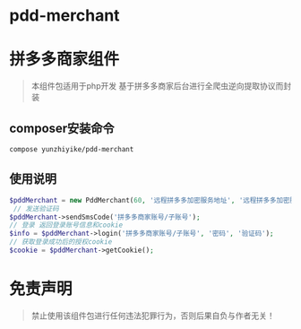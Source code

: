 # pdd-merchant
# 拼多多商家组件
> 本组件包适用于php开发 基于拼多多商家后台进行全爬虫逆向提取协议而封装

## composer安装命令
```shell
compose yunzhiyike/pdd-merchant
```

## 使用说明
```php
$pddMerchant = new PddMerchant(60, '远程拼多多加密服务地址', '远程拼多多加密服务token');
 // 发送验证码
$pddMerchant->sendSmsCode('拼多多商家账号/子账号');
// 登录 返回登录账号信息和cookie
$info = $pddMerchant->login('拼多多商家账号/子账号', '密码', '验证码');
// 获取登录成功后的授权cookie
$cookie = $pddMerchant->getCookie();
```

# 免责声明
> 禁止使用该组件包进行任何违法犯罪行为，否则后果自负与作者无关！
